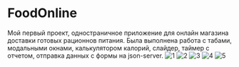 # FoodOnline
Мой первый проект, одностраничное приложение для онлайн магазина доставки готовых рационнов питания.
Была выполнена работа с табами, модальными окнами, калькулятором калорий, слайдер, таймер с отчетом, отправка данных с формы на json-server.
![1](https://user-images.githubusercontent.com/62324315/143674757-ddd3b5f3-2974-43da-b2cd-6ad28640723b.png)
![2](https://user-images.githubusercontent.com/62324315/143674759-7072ef62-4e42-4bef-9c49-176dda0e1e6d.png)
![3](https://user-images.githubusercontent.com/62324315/143674760-0e73d57b-7076-46b0-a3d3-feb261bfdb85.png)
![4](https://user-images.githubusercontent.com/62324315/143674761-ae2b1d73-2cfe-4c81-9fdf-a1d979e7cfd1.png)
![5](https://user-images.githubusercontent.com/62324315/143674762-962024d8-ce91-48b6-84e2-228abfb51c27.png)
